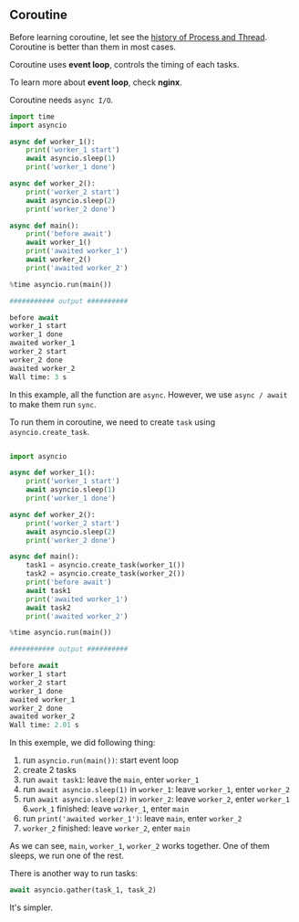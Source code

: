 ## Coroutine

Before learning coroutine, let see the [history of Process and Thread](https://www.liaoxuefeng.com/wiki/1016959663602400/1017631469467456). Coroutine is better than them in most cases.

Coroutine uses **event loop**, controls the timing of each tasks.

To learn more about **event loop**, check **nginx**.

Coroutine needs `async I/O`.

```python
import time
import asyncio

async def worker_1():
    print('worker_1 start')
    await asyncio.sleep(1)
    print('worker_1 done')

async def worker_2():
    print('worker_2 start')
    await asyncio.sleep(2)
    print('worker_2 done')

async def main():
    print('before await')
    await worker_1()
    print('awaited worker_1')
    await worker_2()
    print('awaited worker_2')

%time asyncio.run(main())

########### output ##########

before await
worker_1 start
worker_1 done
awaited worker_1
worker_2 start
worker_2 done
awaited worker_2
Wall time: 3 s
```

In this example, all the function are `async`. However, we use `async / await` to make them run `sync`.

To run them in coroutine, we need to create `task` using `asyncio.create_task`.

```python

import asyncio

async def worker_1():
    print('worker_1 start')
    await asyncio.sleep(1)
    print('worker_1 done')

async def worker_2():
    print('worker_2 start')
    await asyncio.sleep(2)
    print('worker_2 done')

async def main():
    task1 = asyncio.create_task(worker_1())
    task2 = asyncio.create_task(worker_2())
    print('before await')
    await task1
    print('awaited worker_1')
    await task2
    print('awaited worker_2')

%time asyncio.run(main())

########### output ##########

before await
worker_1 start
worker_2 start
worker_1 done
awaited worker_1
worker_2 done
awaited worker_2
Wall time: 2.01 s
```

In this exemple, we did following thing:

1. run `asyncio.run(main())`: start event loop
2. create 2 tasks
3. run `await task1`: leave the `main`, enter `worker_1`
4. run `await asyncio.sleep(1)` in `worker_1`: leave `worker_1`, enter `worker_2`
5. run `await asyncio.sleep(2)` in `worker_2`: leave `worker_2`, enter `worker_1`
6.`work_1` finished: leave `worker_1`, enter `main`
7. run `print('awaited worker_1')`: leave `main`, enter `worker_2`
8. `worker_2` finished: leave `worker_2`, enter `main`

As we can see, `main`, `worker_1`, `worker_2` works together. One of them sleeps, we run one of the rest.

There is another way to run tasks:

```python
await asyncio.gather(task_1, task_2)
```

It's simpler.
